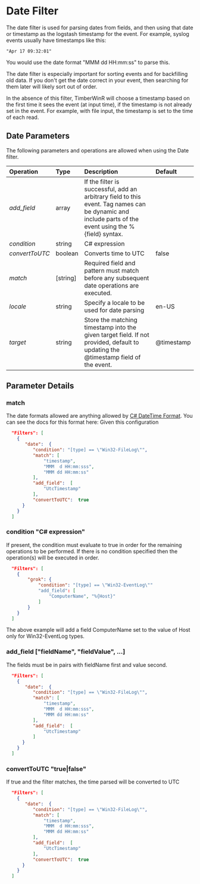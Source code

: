 # Date Filter
The date filter is used for parsing dates from fields, and then using that date or timestamp as the logstash timestamp for the event.
For example, syslog events usually have timestamps like this:

```
"Apr 17 09:32:01"
```
You would use the date format "MMM dd HH:mm:ss" to parse this.

The date filter is especially important for sorting events and for backfilling old data. If you don't 
get the date correct in your event, then searching for them later will likely sort out of order.

In the absence of this filter, TimberWinR will choose a timestamp based on the first time it sees 
the event (at input time), if the timestamp is not already set in the event. For example, with 
file input, the timestamp is set to the time of each read.

## Date Parameters
The following parameters and operations are allowed when using the Date filter.

| Operation       |     Type        | Description    | Default     |                                                   
| :---------------|:----------------|:---------------|:------------|
| *add_field*       | array  |If the filter is successful, add an arbitrary field to this event.  Tag names can be dynamic and include parts of the event using the %{field} syntax.  |  |
| *condition*     | string |C# expression | |
| *convertToUTC*  | boolean  |Converts time to UTC | false |
| *match*         | [string] |Required field and pattern must match before any subsequent date operations are executed. | |
| *locale*     | string  |  Specify a locale to be used for date parsing  | en-US |
| *target*     | string  |  Store the matching timestamp into the given target field. If not provided, default to updating the @timestamp field of the event.  | @timestamp |

## Parameter Details
### match 
The date formats allowed are anything allowed by [C# DateTime Format](http://msdn.microsoft.com/en-us/library/8kb3ddd4(v=vs.110).aspx). You can see the docs for this format here:
Given this configuration
```json
  "Filters": [     
    {
	   "date":  {
          "condition": "[type] == \"Win32-FileLog\"",
          "match": [
              "timestamp",
              "MMM  d HH:mm:sss",
              "MMM dd HH:mm:ss"                       
          ],
          "add_field":  [
              "UtcTimestamp"
          ],                
          "convertToUTC":  true
      }
    }     
  ]
```

### condition "C# expression"
If present, the condition must evaluate to true in order for the remaining operations to be performed.  If there is no condition specified
then the operation(s) will be executed in order.
```json
  "Filters": [     
    {
		"grok": {      			
		    "condition": "[type] == \"Win32-EventLog\""
			"add_field": [
				"ComputerName", "%{Host}"				              
			]
		}                
    }     
  ]
```
The above example will add a field ComputerName set to the value of Host only for Win32-EventLog types.

### add_field ["fieldName", "fieldValue", ...]
The fields must be in pairs with fieldName first and value second.
```json
  "Filters": [     
    {
	   "date":  {
          "condition": "[type] == \"Win32-FileLog\"",
          "match": [
              "timestamp",
              "MMM  d HH:mm:sss",
              "MMM dd HH:mm:ss"                       
          ],
          "add_field":  [
              "UtcTimestamp"
          ]
      }
    }     
  ]
```

### convertToUTC "true|false"
If true and the filter matches, the time parsed will be converted to UTC
```json
  "Filters": [     
    {
	   "date":  {
          "condition": "[type] == \"Win32-FileLog\"",
          "match": [
              "timestamp",
              "MMM  d HH:mm:sss",
              "MMM dd HH:mm:ss"                       
          ],
          "add_field":  [
              "UtcTimestamp"
          ],                
          "convertToUTC":  true
      }
    }     
  ]
```

